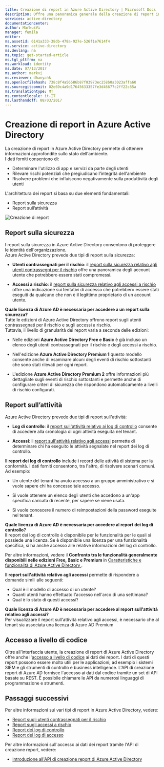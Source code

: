 ```yaml
---
title: Creazione di report in Azure Active Directory | Microsoft Docs
description: Offre una panoramica generale della creazione di report in Azure Active Directory.
services: active-directory
documentationcenter: 
author: MarkusVi
manager: femila
editor: 
ms.assetid: 6141a333-38db-478a-927e-526f1e7614f4
ms.service: active-directory
ms.devlang: na
ms.topic: get-started-article
ms.tgt_pltfrm: na
ms.workload: identity
ms.date: 07/13/2017
ms.author: markvi
ms.reviewer: dhanyahk
ms.openlocfilehash: 738c8f4a56586b87f03973ec258b0a3023affa60
ms.sourcegitcommit: 02e69c4a9d17645633357fe3d46677c2ff22c85a
ms.translationtype: MT
ms.contentlocale: it-IT
ms.lasthandoff: 08/03/2017
---
```

# <a name="azure-active-directory-reporting"></a>Creazione di report in Azure Active Directory

La creazione di report in Azure Active Directory permette di ottenere informazioni approfondite sullo stato dell'ambiente.  
I dati forniti consentono di:

- Determinare l'utilizzo di app e servizi da parte degli utenti
- Rilevare rischi potenziali che pregiudicano l'integrità dell'ambiente
- Risolvere problemi che influiscono negativamente sulla produttività degli utenti  

L'architettura dei report si basa su due elementi fondamentali:

- Report sulla sicurezza
- Report sull’attività

![Creazione di report](./media/active-directory-reporting-azure-portal/01.png)



## <a name="security-reports"></a>Report sulla sicurezza

I report sulla sicurezza in Azure Active Directory consentono di proteggere le identità dell'organizzazione.  
Azure Active Directory prevede due tipi di report sulla sicurezza:

- **Utenti contrassegnati per il rischio**: il [report sulla sicurezza relativo agli utenti contrassegni per il rischio](active-directory-reporting-security-user-at-risk.md) offre una panoramica degli account utente che potrebbero essere stati compromessi.

- **Accessi a rischio**: il [report sulla sicurezza relativo agli accessi a rischio](active-directory-reporting-security-risky-sign-ins.md) offre una indicazione sui tentativi di accesso che potrebbero essere stati eseguiti da qualcuno che non è il legittimo proprietario di un account utente. 

**Quale licenza di Azure AD è necessaria per accedere a un report sulla sicurezza?**  
Tutte le edizioni di Azure Active Directory offrono report sugli utenti contrassegnati per il rischio e sugli accessi a rischio.  
Tuttavia, il livello di granularità dei report varia a seconda delle edizioni: 

- Nelle edizioni **Azure Active Directory Free e Basic**  è già incluso un elenco degli utenti contrassegnati per il rischio e degli accessi a rischio. 

- Nell'edizione **Azure Active Directory Premium 1** questo modello consente anche di esaminare alcuni degli eventi di rischio sottostanti che sono stati rilevati per ogni report. 

- L'edizione **Azure Active Directory Premium 2** offre informazioni più dettagliate sugli eventi di rischio sottostanti e permette anche di configurare criteri di sicurezza che rispondono automaticamente a livelli di rischio configurati.


## <a name="activity-reports"></a>Report sull’attività

Azure Active Directory prevede due tipi di report sull'attività:

- **Log di controllo**: il [report sull'attività relativo ai log di controllo](active-directory-reporting-activity-audit-logs.md) consente di accedere alla cronologia di ogni attività eseguita nel tenant.

- **Accessi**: il [report sull'attività relativo agli accessi](active-directory-reporting-activity-sign-ins.md) permette di determinare chi ha eseguito le attività segnalate nel report dei log di controllo.



Il **report dei log di controllo** include i record delle attività di sistema per la conformità.
I dati forniti consentono, tra l'altro, di risolvere scenari comuni. Ad esempio:

- Un utente del tenant ha avuto accesso a un gruppo amministrativo e si vuole sapere chi ha concesso tale accesso. 

- Si vuole ottenere un elenco degli utenti che accedono a un'app specifica caricata di recente, per sapere se viene usata.

- Si vuole conoscere il numero di reimpostazioni della password eseguite nel tenant.


**Quale licenza di Azure AD è necessaria per accedere al report dei log di controllo?**  
Il report dei log di controllo è disponibile per le funzionalità per le quali si possiede una licenza. Se è disponibile una licenza per una funzionalità specifica, si ha anche accesso alle relative informazioni del log di controllo.

Per altre informazioni, vedere il **Confronto tra le funzionalità generalmente disponibili nelle edizioni Free, Basic e Premium**  in [Caratteristiche e funzionalità di Azure Active Directory ](https://www.microsoft.com/cloud-platform/azure-active-directory-features).   



Il **report sull'attività relativo agli accessi** permette di rispondere a domande simili alle seguenti:

- Qual è il modello di accesso di un utente?
- Quanti utenti hanno effettuato l'accesso nell'arco di una settimana?
- Qual è lo stato di questi accessi?


**Quale licenza di Azure AD è necessaria per accedere al report sull'attività relativo agli accessi?**  
Per visualizzare il report sull'attività relativo agli accessi, è necessario che al tenant sia associata una licenza di Azure AD Premium


## <a name="programmatic-access"></a>Accesso a livello di codice

Oltre all'interfaccia utente, la creazione di report di Azure Active Directory offre anche l'[accesso a livello di codice](active-directory-reporting-api-getting-started-azure-portal.md) ai dati dei report. I dati di questi report possono essere molto utili per le applicazioni, ad esempio i sistemi SIEM e gli strumenti di controllo e business intelligence. L'API di creazione report di Azure AD fornisce l'accesso ai dati dal codice tramite un set di API basate su REST. È possibile chiamare le API da numerosi linguaggi di programmazione e strumenti. 


## <a name="next-steps"></a>Passaggi successivi

Per altre informazioni sui vari tipi di report in Azure Active Directory, vedere:

- [Report sugli utenti contrassegnati per il rischio](active-directory-reporting-security-user-at-risk.md)
- [Report sugli accessi a rischio](active-directory-reporting-security-risky-sign-ins.md)
- [Report dei log di controllo](active-directory-reporting-activity-audit-logs.md)
- [Report dei log di accesso](active-directory-reporting-activity-sign-ins.md)

Per altre informazioni sull'accesso ai dati dei report tramite l'API di creazione report, vedere: 

- [Introduzione all'API di creazione report di Azure Active Directory](active-directory-reporting-api-getting-started-azure-portal.md)


<!--Image references-->
[1]: ./media/active-directory-reporting-azure-portal/ic195031.png